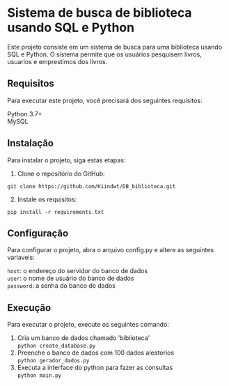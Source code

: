 # Sistema de busca de biblioteca usando SQL e Python

Este projeto consiste em um sistema de busca para uma biblioteca usando SQL e Python. O sistema permite que os usuários pesquisem livros, usuarios e emprestimos dos livros.

## Requisitos

Para executar este projeto, você precisará dos seguintes requisitos:

Python 3.7+ <br>
MySQL 

## Instalação

Para instalar o projeto, siga estas etapas:

1. Clone o repositório do GitHub:
```
git clone https://github.com/Kiindwt/DB_biblioteca.git
```
2. Instale os requisitos:
```
pip install -r requirements.txt
```
## Configuração

Para configurar o projeto, abra o arquivo config.py e altere as seguintes variaveis:

```host```: o endereço do servidor do banco de dados <br>
```user```: o nome de usuário do banco de dados <br>
```password```: a senha do banco de dados <br>

## Execução

Para executar o projeto, execute os seguintes comando: <br>
1. Cria um banco de dados chamado 'biblioteca' <br>
```python create_database.py``` <br>
2. Preenche o banco de dados com 100 dados aleatorios <br>
```python gerador_dados.py``` <br>
3. Executa a interface do python para fazer as consultas <br>
```python main.py```
